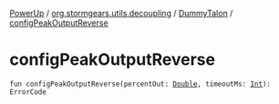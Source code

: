 [PowerUp](../../index.md) / [org.stormgears.utils.decoupling](../index.md) / [DummyTalon](index.md) / [configPeakOutputReverse](./config-peak-output-reverse.md)

# configPeakOutputReverse

`fun configPeakOutputReverse(percentOut: `[`Double`](https://kotlinlang.org/api/latest/jvm/stdlib/kotlin/-double/index.html)`, timeoutMs: `[`Int`](https://kotlinlang.org/api/latest/jvm/stdlib/kotlin/-int/index.html)`): ErrorCode`